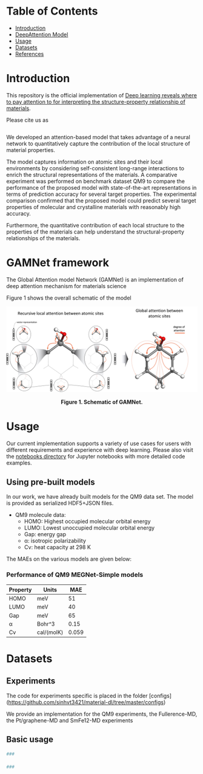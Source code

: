 # Table of Contents

* [Introduction](#introduction)
* [DeepAttention Model](#DeepAt-framework)
* [Usage](#usage)
* [Datasets](#datasets)
* [References](#references)

<a name="introduction"></a>

# Introduction
This repository is the official implementation of [Deep learning reveals where to pay attention to for interpreting the structure-property relationship of materials](https://).

Please cite us as

```

```

We developed an attention-based model that takes advantage of a neural network to quantitatively capture
the contribution of the local structure of material properties.

The model captures information on atomic sites
and their local environments by considering self-consistent long-range interactions to enrich the structural
representations of the materials. A comparative experiment was performed on benchmark dataset QM9 to compare
the performance of the proposed model with state-of-the-art representations in terms of prediction accuracy
for several target properties. The experimental comparison confirmed that the proposed model could predict
several target properties of molecular and crystalline materials with reasonably high accuracy.

Furthermore,
the quantitative contribution of each local structure to the properties of the materials can help understand
the structural-property relationships of the materials.

<a name="DeepAt-framework"></a>

# GAMNet framework

The Global Attention model Network (GAMNet) is an implementation of deep attention mechanism for materials science

Figure 1 shows the overall schematic of the model

![Model architecture](resources/model_semantic.jpg)
<div align='center'><strong>Figure 1. Schematic of  GAMNet.</strong></div>

<a name="usage"></a>

# Usage

Our current implementation supports a variety of use cases for users with
different requirements and experience with deep learning. Please also visit
the [notebooks directory](notebooks) for Jupyter notebooks with more detailed code examples.

## Using pre-built models

In our work, we have already built models for the QM9 data set. The model is provided as serialized HDF5+JSON files. 

* QM9 molecule data:
  * HOMO: Highest occupied molecular orbital energy
  * LUMO: Lowest unoccupied molecular orbital energy
  * Gap: energy gap
  * α: isotropic polarizability
  * Cv: heat capacity at 298 K

The MAEs on the various models are given below:

### Performance of QM9 MEGNet-Simple models

| Property | Units      | MAE   |
|----------|------------|-------|
| HOMO     | meV         | 51 |
| LUMO     | meV         | 40 |
| Gap      | meV         | 65 |
| α        | Bohr^3     | 0.15|
| Cv       | cal/(molK) | 0.059 |

<a name="dataset"></a>

# Datasets

## Experiments

The code for experiments specific is placed in the folder [configs] (<https://github.com/sinhvt3421/material-dl/tree/master/configs>)

We provide an implementation for the QM9 experiments, the Fullerence-MD, the Pt/graphene-MD and SmFe12-MD experiments

## Basic usage

```python
###

###
